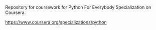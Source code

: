 Repository for coursework for Python For Everybody Specialization on Coursera.

https://www.coursera.org/specializations/python